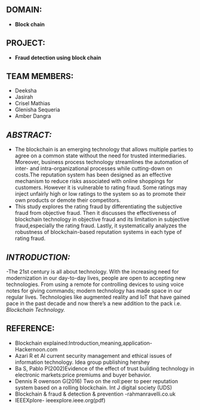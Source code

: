 ## DOMAIN:
- **Block chain** 
## PROJECT: 
- **Fraud detection using block chain**
## TEAM MEMBERS:
- Deeksha
- Jasirah
- Crisel Mathias 
- Glenisha Sequeria 
- Amber Dangra

## *ABSTRACT:*


- The blockchain is an emerging technology that allows multiple parties to agree on a common state without the need for trusted intermediaries. Moreover, business process technology streamlines the automation of inter- and intra-organizational processes while cutting-down on costs.The reputation system has been designed as an effective mechanism to reduce risks associated with online shoppings
for customers. However it is vulnerable to rating fraud. Some ratings may inject unfairly high or low ratings to the system so as to promote their own products or demote their competitors.
- This study explores the rating fraud by differentiating the subjective fraud from objective fraud. Then it discusses the effectiveness of blockchain technology in objective fraud and its limitation in subjective fraud,especially the rating fraud. Lastly, it systematically 
analyzes the robustness of blockchain-based reputation systems in each type of rating fraud.

## *INTRODUCTION:*


-The 21st century is all about technology. With the increasing need for modernization in our day-to-day lives, people are open to accepting new technologies. From using a remote for controlling devices to using voice notes for giving commands; modern technology has made space in our regular lives. Technologies like augmented reality and IoT that have gained pace in the past decade and now there’s a new addition to the pack i.e. *Blockchain Technology.*





## REFERENCE:
- Blockchain explained:Introduction,meaning,application- Hackernoon.com
- Azari R et Al current security management and ethical issues of information technology. Idea group publishing hershey
- Ba S, Pablo P(2002)Evidence of the effect of trust building technology in electronic markets:price premiums and buyer behavior.
- Dennis R owenson G(2016) Two on the roll:peer to peer reputation system based on a rolling blockchain. Int J digital society (UDS) 
- Blockchain & fraud & detection & prevention -rahmanravelli.co.uk
- IEEEXplore- ieeexplore.ieee.org(pdf)
